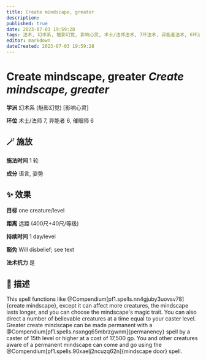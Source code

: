 ```yaml
---
title: Create mindscape, greater
description: 
published: true
date: 2023-07-03 19:59:28
tags: 法术, 幻术系, 魅影幻觉, 影响心灵, 术士/法师法术, 7环法术, 异能者法术, 6环法术, 催眠师法术
editor: markdown
dateCreated: 2023-07-03 19:59:28
---
```


# **Create mindscape, greater** *Create mindscape, greater*

**学派** 幻术系 (魅影幻觉) \[影响心灵\] 

**环位** 术士/法师 7, 异能者 6, 催眠师 6

## 🪄 施放

**施法时间** 1 轮

**成分** 语言, 姿势

## ✨ 效果 

**目标** one creature/level 

**距离** 远距 (400尺+40尺/等级)  

**持续时间** 1 day/level 

**豁免** Will disbelief; see text

**法术抗力** 是

## 📖 描述

This spell functions like @Compendium[pf1.spells.nn4gjuby3uovsv78]{create mindscape}, except it can affect more creatures, the mindscape lasts longer, and you can choose the mindscape's magic trait. You can also direct a number of believable creatures at a time equal to your caster level. Greater create mindscape can be made permanent with a @Compendium[pf1.spells.nsxngq65mbrzgwnm]{permanency} spell by a caster of 15th level or higher at a cost of 17,500 gp. You and other creatures aware of a permanent mindscape can come and go using the @Compendium[pf1.spells.90xaelj2ncuzq62n]{mindscape door} spell.
    